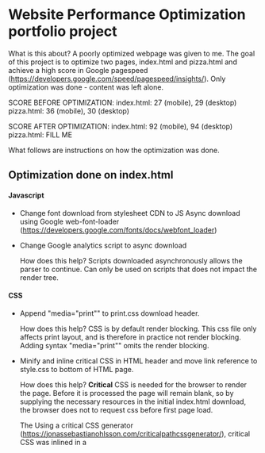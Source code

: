 # Website Performance Optimization portfolio project

What is this about? A poorly optimized webpage was given to me. The goal of this project is to optimize two pages, index.html and pizza.html and achieve a high score in Google pagespeed (https://developers.google.com/speed/pagespeed/insights/). Only optimization was done - content was left alone. 

SCORE BEFORE OPTIMIZATION:
index.html: 27 (mobile), 29 (desktop)
pizza.html: 36 (mobile), 30 (desktop)

SCORE AFTER OPTIMIZATION:
index.html: 92 (mobile), 94 (desktop)
pizza.html: FILL ME          
          
What follows are instructions on how the optimization was done.

## Optimization done on index.html

#### Javascript

* Change font download from stylesheet CDN to JS Async download using Google web-font-loader        (https://developers.google.com/fonts/docs/webfont_loader)

* Change Google analytics script to async download 

  How does this help? Scripts downloaded asynchronously allows the parser to continue.
  Can only be used on scripts that does not impact the render tree.
  
#### CSS

* Append "media="print"" to print.css download header.

  How does this help? CSS is by default render blocking. This css file only affects print layout, and is therefore in
  practice not render blocking. Adding syntax "media="print"" omits the render blocking.
  
* Minify and inline critical CSS in HTML header and move link reference to style.css to bottom of HTML page. 

  How does this help? **Critical** CSS is needed for the browser to render the page. Before it is processed the page will remain blank,   so by supplying the necessary resources in the initial index.html download, the browser does not to request css before first page       load.
  
  The 
  Using a critical CSS generator (https://jonassebastianohlsson.com/criticalpathcssgenerator/),  critical CSS was inlined in a <style>     block in header. The link reference to style.css was moved to the bottom of the page


  #### GULP

  * Install node.js
  * In project docs folder, type "npm init". This will create a package.json file
  * Install gulp (globally): npm install --save gulp-install
  * Install gulp (locally, in working dir): npm install --global gulp-cli
  
    ##### JS minification
  
    * Install js-uglify (npm install --save-dev gulp-uglify) (JS minification)
    * Setup gulpfile.js (https://www.npmjs.com/package/gulp-uglify)
    * Run gulp
    
    ##### CSS minification
    * Install css-lean (npm install gulp-clean-css --save-dev)
    * Setup gulpfile.js (https://www.npmjs.com/package/gulp-clean-css)
    * Run gulp
    
    ##### Image Compression
     
    * Go to https://developers.google.com/speed/pagespeed/insights/
    * Run web page
    * Click on "download optimized resources" and put optimized images in respective dist folders
